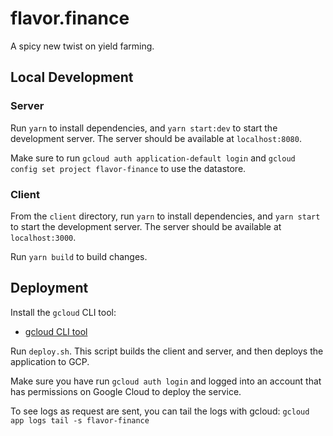 # flavor.finance

A spicy new twist on yield farming.


## Local Development

### Server

Run `yarn` to install dependencies, and `yarn start:dev` to start the development server. The server should be available at `localhost:8080`.

Make sure to run `gcloud auth application-default login` and `gcloud config set project flavor-finance` to use the datastore.


### Client

From the `client` directory, run `yarn` to install dependencies, and `yarn start` to start the development server. The server should be available at `localhost:3000`.

Run `yarn build` to build changes. 


## Deployment

Install the `gcloud` CLI tool:

- [gcloud CLI tool](https://cloud.google.com/sdk/gcloud/)

Run `deploy.sh`. This script builds the client and server, and then deploys the application to GCP.

Make sure you have run `gcloud auth login` and logged into an account that has permissions on Google Cloud to deploy the service.

To see logs as request are sent, you can tail the logs with gcloud: `gcloud app logs tail -s flavor-finance`
